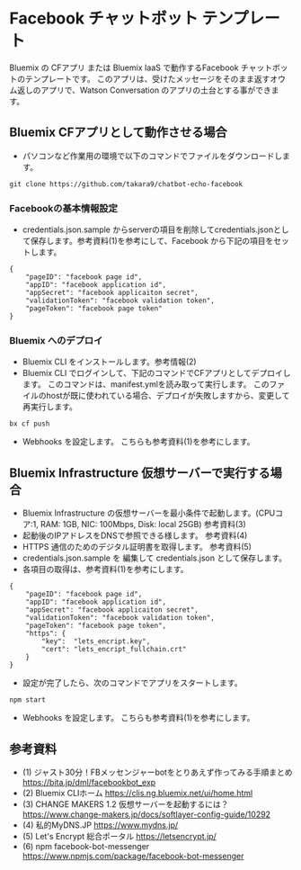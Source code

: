 # Facebook チャットボット テンプレート

Bluemix の CFアプリ または Bluemix IaaS で動作するFacebook チャットボットのテンプレートです。
このアプリは、受けたメッセージをそのまま返すオウム返しのアプリで、Watson Conversation のアプリの土台とする事ができます。

## Bluemix CFアプリとして動作させる場合

* パソコンなど作業用の環境で以下のコマンドでファイルをダウンロードします。

~~~
git clone https://github.com/takara9/chatbot-echo-facebook
~~~


### Facebookの基本情報設定
* credentials.json.sample からserverの項目を削除してcredentials.jsonとして保存します。参考資料(1)を参考にして、Facebook から下記の項目をセットします。

~~~
{
    "pageID": "facebook page id",
    "appID": "facebook application id",
    "appSecret": "facebook applicaiton secret",
    "validationToken": "facebook validation token",
    "pageToken": "facebook page token"
}
~~~~

### Bluemix へのデプロイ
* Bluemix CLI をインストールします。参考情報(2)
* Bluemix CLI でログインして、下記のコマンドでCFアプリとしてデプロイします。 このコマンドは、manifest.ymlを読み取って実行します。 このファイルのhostが既に使われている場合、デプロイが失敗しますから、変更して再実行します。

~~~
bx cf push
~~~

* Webhooks を設定します。 こちらも参考資料(1)を参考にします。


## Bluemix Infrastructure 仮想サーバーで実行する場合

* Bluemix Infrastructure の仮想サーバーを最小条件で起動します。(CPUコア:1, RAM: 1GB, NIC: 100Mbps, Disk: local 25GB) 参考資料(3)
* 起動後のIPアドレスをDNSで参照できる様します。 参考資料(4)
* HTTPS 通信のためのデジタル証明書を取得します。 参考資料(5)
* credentials.json.sample を 編集して credentials.json として保存します。
* 各項目の取得は、参考資料(1)を参考にします。

~~~
{
    "pageID": "facebook page id",
    "appID": "facebook application id",
    "appSecret": "facebook applicaiton secret",
    "validationToken": "facebook validation token",
    "pageToken": "facebook page token",
    "https": {
        "key":  "lets_encript.key",
        "cert": "lets_encript_fullchain.crt"
    }
}
~~~
* 設定が完了したら、次のコマンドでアプリをスタートします。

~~~
npm start
~~~
* Webhooks を設定します。 こちらも参考資料(1)を参考にします。



## 参考資料
- (1) ジャスト30分！FBメッセンジャーbotをとりあえず作ってみる手順まとめ https://bita.jp/dml/facebookbot_exp
- (2) Bluemix CLIホーム https://clis.ng.bluemix.net/ui/home.html
- (3) CHANGE MAKERS 1.2 仮想サーバーを起動するには？ https://www.change-makers.jp/docs/softlayer-config-guide/10292
- (4) 私的MyDNS.JP https://www.mydns.jp/
- (5) Let's Encrypt 総合ポータル https://letsencrypt.jp/
- (6) npm facebook-bot-messenger https://www.npmjs.com/package/facebook-bot-messenger




